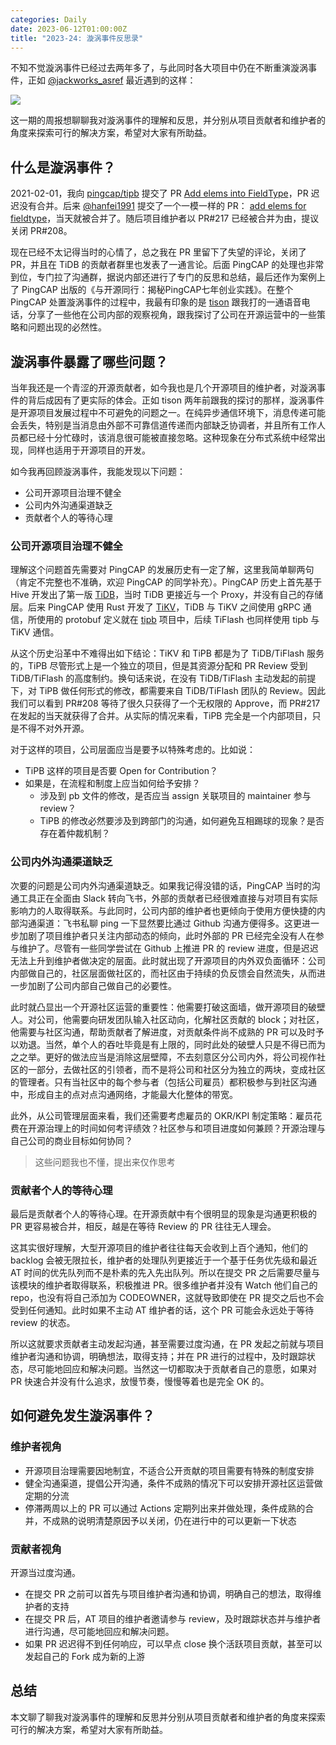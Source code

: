 ```yaml
---
categories: Daily
date: 2023-06-12T01:00:00Z
title: "2023-24: 漩涡事件反思录"
---
```


不知不觉漩涡事件已经过去两年多了，与此同时各大项目中仍在不断重演漩涡事件，正如 [@jackworks_asref](https://twitter.com/jackworks_asref/status/1667456249200508931) 最近遇到的这样：

![](twitter.png)

这一期的周报想聊聊我对漩涡事件的理解和反思，并分别从项目贡献者和维护者的角度来探索可行的解决方案，希望对大家有所助益。

## 什么是漩涡事件？

2021-02-01，我向 [pingcap/tipb](https://github.com/pingcap/tipb) 提交了 PR [Add elems into FieldType](https://github.com/pingcap/tipb/pull/208)，PR 迟迟没有合并。后来 [@hanfei1991](https://github.com/hanfei1991) 提交了一个一模一样的 PR： [add elems for fieldtype](https://github.com/pingcap/tipb/pull/217)，当天就被合并了。随后项目维护者以 PR#217 已经被合并为由，提议关闭 PR#208。

现在已经不太记得当时的心情了，总之我在 PR 里留下了失望的评论，关闭了 PR，并且在 TiDB 的贡献者群里也发表了一通言论。后面 PingCAP 的处理也非常到位，专门拉了沟通群，据说内部还进行了专门的反思和总结，最后还作为案例上了 PingCAP 出版的《与开源同行：揭秘PingCAP七年创业实践》。在整个 PingCAP 处置漩涡事件的过程中，我最有印象的是 [tison](https://github.com/tisonkun) 跟我打的一通语音电话，分享了一些他在公司内部的观察视角，跟我探讨了公司在开源运营中的一些策略和问题出现的必然性。

## 漩涡事件暴露了哪些问题？

当年我还是一个青涩的开源贡献者，如今我也是几个开源项目的维护者，对漩涡事件的背后成因有了更实际的体会。正如 tison 两年前跟我的探讨的那样，漩涡事件是开源项目发展过程中不可避免的问题之一。在纯异步通信环境下，消息传递可能会丢失，特别是当消息由外部不可靠信道传递而内部缺乏协调者，并且所有工作人员都已经十分忙碌时，该消息很可能被直接忽略。这种现象在分布式系统中经常出现，同样也适用于开源项目的开发。

如今我再回顾漩涡事件，我能发现以下问题：

- 公司开源项目治理不健全
- 公司内外沟通渠道缺乏
- 贡献者个人的等待心理

### 公司开源项目治理不健全

理解这个问题首先需要对 PingCAP 的发展历史有一定了解，这里我简单聊两句（肯定不完整也不准确，欢迎 PingCAP 的同学补充）。PingCAP 历史上首先基于 Hive 开发出了第一版 [TiDB](https://github.com/pingcap/tidb)，当时 TiDB 更接近与一个 Proxy，并没有自己的存储层。后来 PingCAP 使用 Rust 开发了 [TiKV](https://github.com/tikv/tikv)，TiDB 与 TiKV 之间使用 gRPC 通信，所使用的 protobuf 定义就在 [tipb](https://github.com/pingcap/tipb/) 项目中，后续 TiFlash 也同样使用 tipb 与 TiKV 通信。

从这个历史沿革中不难得出如下结论：TiKV 和 TiPB 都是为了 TiDB/TiFlash 服务的，TiPB 尽管形式上是一个独立的项目，但是其资源分配和 PR Review 受到 TiDB/TiFlash 的高度制约。换句话来说，在没有 TiDB/TiFlash 主动发起的前提下，对 TiPB 做任何形式的修改，都需要来自 TiDB/TiFlash 团队的 Review。因此我们可以看到 PR#208 等待了很久只获得了一个无权限的 Approve，而 PR#217 在发起的当天就获得了合并。从实际的情况来看，TiPB 完全是一个内部项目，只是不得不对外开源。

对于这样的项目，公司层面应当是要予以特殊考虑的。比如说：

- TiPB 这样的项目是否要 Open for Contribution？
- 如果是，在流程和制度上应当如何给予安排？
  - 涉及到 pb 文件的修改，是否应当 assign 关联项目的 maintainer 参与 review？
  - TiPB 的修改必然要涉及到跨部门的沟通，如何避免互相踢球的现象？是否存在着仲裁机制？

### 公司内外沟通渠道缺乏

次要的问题是公司内外沟通渠道缺乏。如果我记得没错的话，PingCAP 当时的沟通工具正在全面由 Slack 转向飞书，外部的贡献者已经很难直接与对项目有实际影响力的人取得联系。与此同时，公司内部的维护者也更倾向于使用方便快捷的内部沟通渠道：飞书私聊 ping 一下显然要比通过 Github 沟通方便得多。这更进一步加剧了项目维护者只关注内部动态的倾向，此时外部的 PR 已经完全没有人在参与维护了。尽管有一些同学尝试在 Github 上推进 PR 的 review 进度，但是迟迟无法上升到维护者做决定的层面。此时就出现了开源项目的内外双负面循环：公司内部做自己的，社区层面做社区的，而社区由于持续的负反馈会自然流失，从而进一步加剧了公司内部自己做自己的必要性。

此时就凸显出一个开源社区运营的重要性：他需要打破这面墙，做开源项目的破壁人。对公司，他需要向研发团队输入社区动向，化解社区贡献的 block；对社区，他需要与社区沟通，帮助贡献者了解进度，对贡献条件尚不成熟的 PR 可以及时予以劝退。当然，单个人的吞吐毕竟是有上限的，同时此处的破壁人只是不得已而为之之举。更好的做法应当是消除这层壁障，不去刻意区分公司内外，将公司视作社区的一部分，去做社区的引领者，而不是将公司和社区分为独立的两块，变成社区的管理者。只有当社区中的每个参与者（包括公司雇员）都积极参与到社区沟通中，形成自主的点对点沟通网络，才能最大化整体的带宽。

此外，从公司管理层面来看，我们还需要考虑雇员的 OKR/KPI 制定策略：雇员花费在开源治理上的时间如何考评绩效？社区参与和项目进度如何兼顾？开源治理与自己公司的商业目标如何协同？

> 这些问题我也不懂，提出来仅作思考

### 贡献者个人的等待心理

最后是贡献者个人的等待心理。在开源贡献中有个很明显的现象是沟通更积极的 PR 更容易被合并，相反，越是在等待 Review 的 PR 往往无人理会。

这其实很好理解，大型开源项目的维护者往往每天会收到上百个通知，他们的 backlog 会被无限拉长，维护者的处理队列更接近于一个基于任务优先级和最近 AT 时间的优先队列而不是朴素的先入先出队列。所以在提交 PR 之后需要尽量与该模块的维护者取得联系，积极推进 PR。很多维护者并没有 Watch 他们自己的 repo，也没有将自己添加为 CODEOWNER，这就导致即使在 PR 提交之后也不会受到任何通知。此时如果不主动 AT 维护者的话，这个 PR 可能会永远处于等待 review 的状态。

所以这就要求贡献者主动发起沟通，甚至需要过度沟通，在 PR 发起之前就与项目维护者沟通和协调，明确想法，取得支持；并在 PR 进行的过程中，及时跟踪状态，尽可能地回应和解决问题。当然这一切都取决于贡献者自己的意愿，如果对 PR 快速合并没有什么追求，放慢节奏，慢慢等着也是完全 OK 的。

## 如何避免发生漩涡事件？

### 维护者视角

- 开源项目治理需要因地制宜，不适合公开贡献的项目需要有特殊的制度安排
- 健全沟通渠道，提倡公开沟通，条件不成熟的情况下可以安排开源社区运营做定期的分流
- 停滞两周以上的 PR 可以通过 Actions 定期列出来并做处理，条件成熟的合并，不成熟的说明清楚原因予以关闭，仍在进行中的可以更新一下状态

### 贡献者视角

开源当过度沟通。

- 在提交 PR 之前可以首先与项目维护者沟通和协调，明确自己的想法，取得维护者的支持
- 在提交 PR 后，AT 项目的维护者邀请参与 review，及时跟踪状态并与维护者进行沟通，尽可能地回应和解决问题。
- 如果 PR 迟迟得不到任何响应，可以早点 close 换个活跃项目贡献，甚至可以发起自己的 Fork 成为新的上游

## 总结

本文聊了聊我对漩涡事件的理解和反思并分别从项目贡献者和维护者的角度来探索可行的解决方案，希望对大家有所助益。
